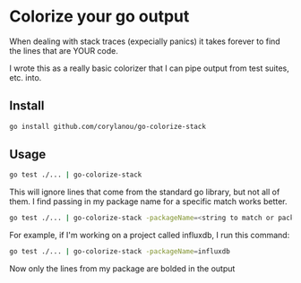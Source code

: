 # Colorize your go output

When dealing with stack traces (expecially panics) it takes forever to find the lines that are YOUR code.

I wrote this as a really basic colorizer that I can pipe output from test suites, etc. into.

## Install

```sh
go install github.com/corylanou/go-colorize-stack
```

## Usage

```sh
go test ./... | go-colorize-stack
```

This will ignore lines that come from the standard go library, but not all of them.  I find passing in my package name
for a specific match works better.

```sh
go test ./... | go-colorize-stack -packageName=<string to match or package name>
```

For example, if I'm working on a project called influxdb, I run this command:

```sh
go test ./... | go-colorize-stack -packageName=influxdb
```

Now only the lines from my package are bolded in the output
